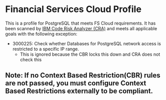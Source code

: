 # Financial Services Cloud Profile

This is a profile for PostgreSQL that meets FS Cloud requirements.
It has been scanned by [IBM Code Risk Analyzer (CRA)](https://cloud.ibm.com/docs/code-risk-analyzer-cli-plugin?topic=code-risk-analyzer-cli-plugin-cra-cli-plugin#terraform-command) and meets all applicable goals with the following exception:
- 3000225: Check whether Databases for PostgreSQL network access is restricted to a specific IP range.
    - This is ignored because the CBR locks this down and CRA does not check this

## Note: If no Context Based Restriction(CBR) rules are not passed, you must configure Context Based Restrictions externally to be compliant.
